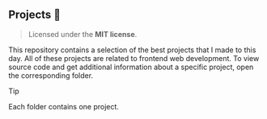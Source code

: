 ## Projects 📂
> Licensed under the **MIT license**.

This repository contains a selection of the best projects that I made to this day. All of these projects are related to frontend web development. To view source code and get additional information about a specific project, open the corresponding folder.
> [!TIP]
> Each folder contains one project.
